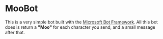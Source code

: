 # MooBot

This is a very simple bot built with the [Microsoft Bot Framework](https://botframework.com/).
All this bot does is return a **"Moo"** for each character you send, and a small
message after that.
